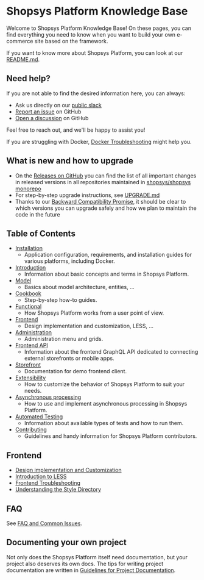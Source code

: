 # Shopsys Platform Knowledge Base

Welcome to Shopsys Platform Knowledge Base!
On these pages, you can find everything you need to know when you want to build your own e-commerce site based on the framework.

If you want to know more about Shopsys Platform, you can look at our [README.md]({{github.link}}/README.md).

## Need help?

If you are not able to find the desired information here, you can always:

- Ask us directly on our [public slack](https://join.slack.com/t/shopsysframework/shared_invite/zt-11wx9au4g-e5pXei73UJydHRQ7nVApAQ)
- [Report an issue](https://github.com/shopsys/shopsys/issues/new) on GitHub
- [Open a discussion](https://github.com/shopsys/shopsys/discussions) on GitHub

Feel free to reach out, and we'll be happy to assist you!

If you are struggling with Docker, [Docker Troubleshooting](./docker/docker-troubleshooting.md) might help you.

## What is new and how to upgrade

* On the [Releases on GitHub](https://github.com/shopsys/shopsys/releases) you can find the list of all important changes in released versions in all repositories maintained in [shopsys/shopsys monorepo](https://github.com/shopsys/shopsys/)
* For step-by-step upgrade instructions, see [UPGRADE.md]({{github.link}}/UPGRADE.md)
* Thanks to our [Backward Compatibility Promise](./contributing/backward-compatibility-promise.md), it should be clear to which versions you can upgrade safely and how we plan to maintain the code in the future

## Table of Contents
* [Installation](./installation/index.md)
    * Application configuration, requirements, and installation guides for various platforms, including Docker.
* [Introduction](./introduction/index.md)
    * Information about basic concepts and terms in Shopsys Platform.
* [Model](./model/index.md)
    * Basics about model architecture, entities, ...
* [Cookbook](./cookbook/index.md)
    * Step-by-step how-to guides.
* [Functional](./functional/index.md)
    * How Shopsys Platform works from a user point of view.
* [Frontend](./frontend/index.md)
    * Design implementation and customization, LESS, ...
* [Administration](./administration/index.md)
    * Administration menu and grids.
* [Frontend API](./frontend-api/index.md)
    * Information about the frontend GraphQL API dedicated to connecting external storefronts or mobile apps.
* [Storefront](./storefront/index.md)
    * Documentation for demo frontend client.
* [Extensibility](./extensibility/index.md)
    * How to customize the behavior of Shopsys Platform to suit your needs.
* [Asynchronous processing](./asynchronous-processing/index.md)
    * How to use and implement asynchronous processing in Shopsys Platform.
* [Automated Testing](./automated-testing/index.md)
    * Information about available types of tests and how to run them.
* [Contributing](./contributing/index.md)
    * Guidelines and handy information for Shopsys Platform contributors.

## Frontend

* [Design implementation and Customization](./frontend/design-implementation-and-customization.md)
* [Introduction to LESS](./frontend/introduction-to-less.md)
* [Frontend Troubleshooting](./frontend/frontend-troubleshooting.md)
* [Understanding the Style Directory](./frontend/understanding-the-style-directory.md)

## FAQ

See [FAQ and Common Issues](./introduction/faq-and-common-issues.md).

## Documenting your own project

Not only does the Shopsys Platform itself need documentation, but your project also deserves its own docs.
The tips for writing project documentation are written in [Guidelines for Project Documentation](./project/guidelines-for-project-documentation.md).

